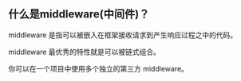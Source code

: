 ## 什么是middleware(中间件)？
middleware 是指可以被嵌入在框架接收请求到产生响应过程之中的代码。

middleware 最优秀的特性就是可以被链式组合。

你可以在一个项目中使用多个独立的第三方 middleware。




